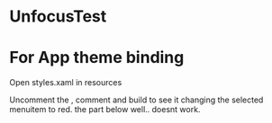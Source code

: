 # UnfocusTest
# For App theme binding
Open styles.xaml in resources

Uncomment the <!-- Works -->, comment <!-- Doesnt work--> and build to see it changing the selected menuitem to red.
the part below <!-- Doesnt work --> well.. doesnt work.
